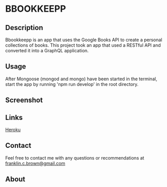 # BBOOKKEEPP

## Description
Bbookkeepp is an app that uses the Google Books API to create a personal collections of books. This project took an app that used a RESTful API and converted it into a GraphQL application.

## Usage
After Mongoose (mongod and mongo) have been started in the terminal, start the app by running 'npm run develop' in the root directory.

## Screenshot

## Links
[Heroku]()

## Contact
Feel free to contact me with any questions or recommendations at franklin.c.brown@gmail.com

## About


